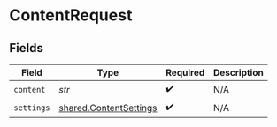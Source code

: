 # ContentRequest


## Fields

| Field                                                            | Type                                                             | Required                                                         | Description                                                      |
| ---------------------------------------------------------------- | ---------------------------------------------------------------- | ---------------------------------------------------------------- | ---------------------------------------------------------------- |
| `content`                                                        | *str*                                                            | :heavy_check_mark:                                               | N/A                                                              |
| `settings`                                                       | [shared.ContentSettings](../../models/shared/contentsettings.md) | :heavy_check_mark:                                               | N/A                                                              |